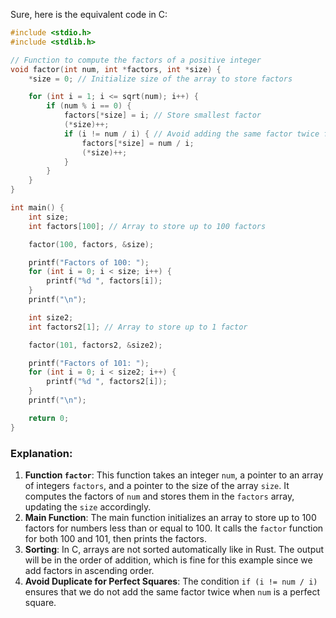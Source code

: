  Sure, here is the equivalent code in C:

```c
#include <stdio.h>
#include <stdlib.h>

// Function to compute the factors of a positive integer
void factor(int num, int *factors, int *size) {
    *size = 0; // Initialize size of the array to store factors

    for (int i = 1; i <= sqrt(num); i++) {
        if (num % i == 0) {
            factors[*size] = i; // Store smallest factor
            (*size)++;
            if (i != num / i) { // Avoid adding the same factor twice for perfect squares
                factors[*size] = num / i;
                (*size)++;
            }
        }
    }
}

int main() {
    int size;
    int factors[100]; // Array to store up to 100 factors

    factor(100, factors, &size);

    printf("Factors of 100: ");
    for (int i = 0; i < size; i++) {
        printf("%d ", factors[i]);
    }
    printf("\n");

    int size2;
    int factors2[1]; // Array to store up to 1 factor

    factor(101, factors2, &size2);

    printf("Factors of 101: ");
    for (int i = 0; i < size2; i++) {
        printf("%d ", factors2[i]);
    }
    printf("\n");

    return 0;
}
```

### Explanation:
1. **Function `factor`**: This function takes an integer `num`, a pointer to an array of integers `factors`, and a pointer to the size of the array `size`. It computes the factors of `num` and stores them in the `factors` array, updating the `size` accordingly.
2. **Main Function**: The main function initializes an array to store up to 100 factors for numbers less than or equal to 100. It calls the `factor` function for both 100 and 101, then prints the factors.
3. **Sorting**: In C, arrays are not sorted automatically like in Rust. The output will be in the order of addition, which is fine for this example since we add factors in ascending order.
4. **Avoid Duplicate for Perfect Squares**: The condition `if (i != num / i)` ensures that we do not add the same factor twice when `num` is a perfect square.

